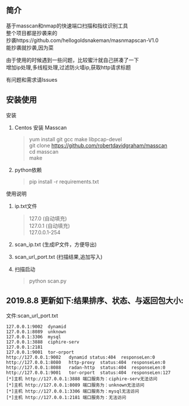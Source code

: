 ## 简介

基于masscan和nmap的快速端口扫描和指纹识别工具  
整个项目都是抄袭来的  
抄袭https://github.com/hellogoldsnakeman/masnmapscan-V1.0  
能抄袭就抄袭,因为菜

由于使用的时候遇到一些问题，比较蜜汁就自己拼凑了一下  
增加ip处理,多线程处理,过滤防火墙ip,获取http请求标题

有问题和需求请Issues  

## 安装使用

安装

1. Centos 安装 Masscan
    >yum install git gcc make libpcap-devel  
    git clone https://github.com/robertdavidgraham/masscan  
    cd masscan  
    make
2. python依赖
    >pip install -r requirements.txt
    
使用说明

1. ip.txt文件
    >127.0 (自动填充)  
    127.0.1 (自动填充)  
    127.0.0.1-254
2. scan_ip.txt (生成IP文件，方便导出)  

3. scan_url_port.txt (扫描结果,追加写入)  

4. 扫描启动
   >python scan.py

  
## 2019.8.8 更新如下:结果排序、状态、与返回包大小:  
  
文件:scan_url_port.txt
```
127.0.0.1:9002	dynamid
127.0.0.1:8089	unknown
127.0.0.1:3306	mysql
127.0.0.1:3888	ciphire-serv
127.0.0.1:2181	
127.0.0.1:9001	tor-orport
http://127.0.0.1:9002	dynamid	status:404	responseLen:0
http://127.0.0.1:8080	http-proxy	status:404	responseLen:0
http://127.0.0.1:8088	radan-http	status:404	responseLen:0
http://127.0.0.1:9001	tor-orport	status:404	responseLen:127
[*]主机 http://127.0.0.1:3888 端口服务为：ciphire-serv无法访问
[*]主机 http://127.0.0.1:8089 端口服务为：unknown无法访问
[*]主机 http://127.0.0.1:3306 端口服务为：mysql无法访问
[*]主机 http://127.0.0.1:2181 端口服务为：无法访问
```
